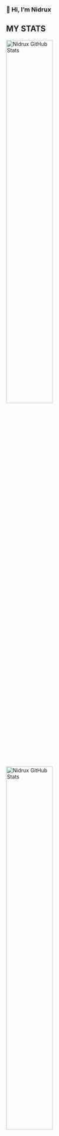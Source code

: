 ### 👋 Hi, I’m Nidrux

## MY STATS

<img  src="https://github-readme-stats.vercel.app/api?username=nidrux&show_icons=true&theme=gotham" alt="Nidrux GitHub Stats" width="50%"/>
<img  src="https://github-readme-stats.vercel.app/api/top-langs/?username=nidrux&layout=compact&theme=gotham" alt="Nidrux GitHub Stats" width="50%"/>

### Badges

[![@nidrux's Holopin board](https://holopin.me/nidrux)](https://holopin.io/@nidrux)


<!---
Nidrux/Nidrux is a ✨ special ✨ repository because its `README.md` (this file) appears on your GitHub profile.
You can click the Preview link to take a look at your changes.
--->
